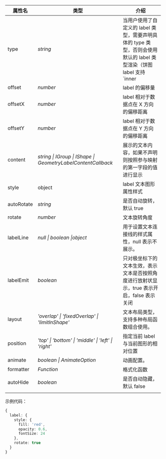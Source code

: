 <!--label样式-->

| 属性名       | 类型                                                       | 介绍                                                                                       |
| ------------ | ---------------------------------------------------------- | ------------------------------------------------------------------------------------------ |
| type         | _string_                                                     | 当用户使用了自定义的 label 类型，需要声明具体的 type 类型，否则会使用默认的 label 类型渲染（饼图 label 支持 `inner|outer|spider`）|
| offset       | _number_                                                     | label 的偏移量                                                                             |
| offsetX      | _number_                                                     | label 相对于数据点在 X 方向的偏移距离                                                      |
| offsetY      | _number_                                                     | label 相对于数据点在 Y 方向的偏移距离                                                      |
| content      | _string \| IGroup \| IShape \| GeometryLabelContentCallback_ | 展示的文本内容，如果不声明则按照参与映射的第一字段的值进行显示                             |
| style        | object                                                     | label 文本图形属性样式                                                                     |
| autoRotate   | _string_                                                     | 是否自动旋转，默认 true                                                                    |
| rotate       | _number_                                                     | 文本旋转角度                                                                               |
| labelLine    | _null \| _boolean_ \|object_                                   | 用于设置文本连接线的样式属性，null 表示不展示。                                            |
| labelEmit    | _boolean_                                                    | 只对极坐标下的文本生效，表示文本是否按照角度进行放射状显示，true 表示开启，false 表示关闭  |
| layout       | _'overlap' \| 'fixedOverlap' \| 'limitInShape'_              | 文本布局类型，支持多种布局函数组合使用。                                                   |
| position     | _'top' \| 'bottom' \| 'middle' \| 'left' \| 'right'_         | 指定当前 label 与当前图形的相对位置                                                        |
| animate      | _boolean \| AnimateOption_                                   | 动画配置。                                                                                 |
| formatter    | _Function_                                                   | 格式化函数                                                                                 |
| autoHide     | _boolean_                                                    | 是否自动隐藏，默认 false                                                                   |
                                                               |

示例代码：

```ts
{
  label: {
    style: {
      fill: 'red',
      opacity: 0.6,
      fontSize: 24
    },
    rotate: true
  }
}
```
